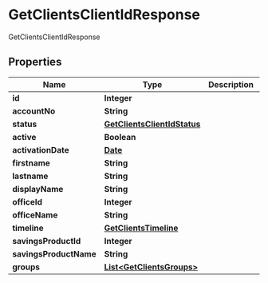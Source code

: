 

# GetClientsClientIdResponse

GetClientsClientIdResponse
## Properties

Name | Type | Description | Notes
------------ | ------------- | ------------- | -------------
**id** | **Integer** |  |  [optional]
**accountNo** | **String** |  |  [optional]
**status** | [**GetClientsClientIdStatus**](GetClientsClientIdStatus.md) |  |  [optional]
**active** | **Boolean** |  |  [optional]
**activationDate** | [**Date**](Date.md) |  |  [optional]
**firstname** | **String** |  |  [optional]
**lastname** | **String** |  |  [optional]
**displayName** | **String** |  |  [optional]
**officeId** | **Integer** |  |  [optional]
**officeName** | **String** |  |  [optional]
**timeline** | [**GetClientsTimeline**](GetClientsTimeline.md) |  |  [optional]
**savingsProductId** | **Integer** |  |  [optional]
**savingsProductName** | **String** |  |  [optional]
**groups** | [**List&lt;GetClientsGroups&gt;**](GetClientsGroups.md) |  |  [optional]



